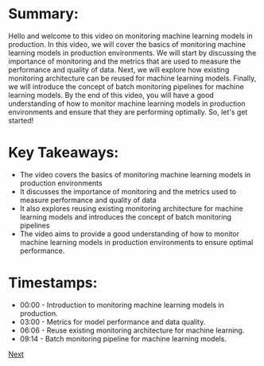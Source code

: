 # Summary:

Hello and welcome to this video on monitoring machine learning models in production. In this video, we will cover the basics of monitoring machine learning models in production environments. We will start by discussing the importance of monitoring and the metrics that are used to measure the performance and quality of data. Next, we will explore how existing monitoring architecture can be reused for machine learning models. Finally, we will introduce the concept of batch monitoring pipelines for machine learning models. By the end of this video, you will have a good understanding of how to monitor machine learning models in production environments and ensure that they are performing optimally. So, let's get started!

# Key Takeaways:

- The video covers the basics of monitoring machine learning models in production environments
- It discusses the importance of monitoring and the metrics used to measure performance and quality of data
- It also explores reusing existing monitoring architecture for machine learning models and introduces the concept of batch monitoring pipelines
- The video aims to provide a good understanding of how to monitor machine learning models in production environments to ensure optimal performance.

# Timestamps:

- 00:00 - Introduction to monitoring machine learning models in production.
- 03:00 - Metrics for model performance and data quality.
- 06:06 - Reuse existing monitoring architecture for machine learning.
- 09:14 - Batch monitoring pipeline for machine learning models.

[Next](5.2%20Environment%20setup.md)